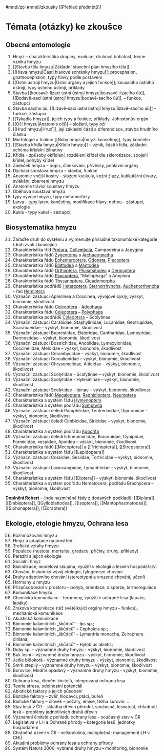 #mndl/zol #mndl/zkousky [[Přehled předmětů]]
# Témata (otázky) ke zkoušce

## Obecná entomologie

1. Hmyz – charakteristika skupiny, evoluce, druhová bohatost, teorie vzniku hmyzu
2. [[Stavba těla hmyzu|Základní stavební plán hmyzího těla]]
3. [[Hlava hmyzu|Části hlavové schránky hmyzu]]; procephalon, gnathocephalon; typy hlavy podle postavení
4. [[Ústní ústrojí hmyzu|Ústní orgány a jejich funkce]]; kousacího ústního ústrojí, typy ústního ústrojí, příklady
5. Stavba [[kousavě-lízací ústní ústrojí hmyzu|kousavě-lízacího úú]], [[Bodavě-sací ústní ústrojí hmyzu|bodavě-sacího úú]], – funkce, zástupci
6. Stavba sacího úú, [[Lízavě-sací ústní ústrojí hmyzu|lízavě-sacího úú]] – funkce, zástupci
7. [[Tykadla hmyzu]], jejich typy a funkce, příklady, Johnstonův orgán
8. [[Oči hmyzu|Anatomie očí]] – složení, typy očí
9. [[Hruď hmyzu|Hruď]], její základní části a diferenciace, stavba hrudního článku
10. Morfologie a funkce [[Nohy hmyzu|hmyzí končetiny]], typy končetin
11. [[Stavba křídla hmyzu|Křídlo hmyzu]] – vznik, části křídla, základní schéma křídelní žilnatiny
12. Křídla - způsoby okřídlení, rozdělení křídel dle sklerotizace; spojení křídel, pohyby křídel
13. Zadeček hmyzu – popis, článkování, přívěsky, pohlavní orgány
14. Dýchací soustava hmyzu – stavba, funkce
15. Anatomie vnější kostry – složení kutikuly, kožní žlázy, kutikulární útvary, svlékání, zbarvení hmyzu
16. Anatomie trávicí soustavy hmyzu
17. Oběhová soustava hmyzu
18. typy vývoje hmyzu, typy metamorfózy
19. Larva - typy larev; končetiny, modifikace hlavy, nohou - zástupci, ekologie
20. Kukla - typy kukel - zástupci;
 
 ## Biosystematika hmyzu
 
21. Zařaďte druh do systému a vyjmenujte příslušné taxonomické kategorie (druh zvolí zkoušející)
22. Charakteristika tříd [Protura](Protura.md), [Collembola](Collembola.md), Campodeina a Japygina
23. Charakteristika řádů [Zygentoma](Zygentoma.md) a [Archaeognatha](Archaeognatha.md)
24. Charakteristika řádu [Ephemeroptera](Ephemeroptera.md), [Odonata](Odonata.md), [Plecoptera](Plecoptera.md)
25. Charakteristika řádů [Blattodea](Blattodea.md) a [Mantodea](Mantodea.md)
26. Charakteristika řádů [Orthoptera](Orthoptera.md), [Phasmatodea](Phasmatodea.md) a [Dermaptera](Dermaptera.md)
27. Charakteristika řádů [Psocoptera](Psocoptera.md), “Mallophaga” a Anoplura
28. Charakteristika řádů [Thysanoptera](Thysanoptera.md), [Cicadomorpha](Cicadomorpha.md)
29. Charakteristika podřádů [Heteroptera](Heteroptera.md), [Sternorrhyncha](Sternorrhyncha.md), [Auchenorrhyncha](Auchenorrhyncha.md) - řád [Hemiptera](Hemiptera.md)
30. Význační zástupci Aphidinea a Coccinea, vývojové cykly, výskyt, bionomie, škodlivost
31. Charakteristika řádu [Coleoptera](Coleoptera.md) - [Adephaga](Adephaga.md)
32. Charakteristika řádu [Coleoptera](Coleoptera.md) – [Polyphaga](Polyphaga.md)
33. Charakteristika podřádů [Coleoptera](Coleoptera.md) – Scolytinae
34. Význační zástupci Carabidae, Staphylinidae, Lucanidae, Geotrupidae, Scarabaeidae – výskyt, bionomie, škodlivost
35. Význační zástupci Buprestidae, Elateridae, Cantharidae, Lampyridae, Dermestidae – výskyt, bionomie, škodlivost
36. Význační zástupci Bostrichidae, Anobiidae, Lymexylonidae, Coccinelidae, Meloidae – výskyt, bionomie, škodlivost
37. Význační zástupci Cerambycidae – výskyt, bionomie, škodlivost
38. Význační zástupci Curculionidae – výskyt, bionomie, škodlivost
39. Význační zástupci Chrysomelidae, Alticidae – výskyt, bionomie, škodlivost
40. Význační zástupci Scolytidae - Scolytinae – výskyt, bionomie, škodlivost
41. Význační zástupci Scolytidae - Hylesininae – výskyt, bionomie, škodlivost
42. Význační zástupci Scolytidae - Ipinae – výskyt, bionomie, škodlivost
43. Charakteristika řádů [Megaloptera](Megaloptera.md), [Raphidioptera](Raphidioptera.md), [Neuroptera](Neuroptera.md)
44. Charakteristika a systém řádu [Hymenoptera](Hymenoptera.md)
45. Charakteristika a systém podřádu [Symphyta](Symphyta.md)
46. Význační zástupci čeledí Pamphilidae, Tentredinidae, Diprionidae – výskyt, bionomie, škodlivost
47. Význační zástupci čeledí Cimbicidae, Siricidae – výskyt, bionomie, škodlivost
48. Charakteristika a systém podřádu [Apocrita](Apocrita.md)
49. Význační zástupci čeledí Ichneumonidae, Braconidae, Cynipidae, Formicidae, vespidae, Apoidea – výskyt, bionomie, škodlivost
50. Charakteristika řádů [[Mecoptera]] a [[Trichoptera]], [[Strepsiptera]]
51. Charakteristika a systém řádu [[Lepidoptera]]
52. Význační zástupci Cossidae, Sesiidae, Tortricidae – výskyt, bionomie, škodlivost
53. Význační zástupci Lasiocampidae, Lymantriidae – výskyt, bionomie, škodlivost
54. Charakteristika a systém řádu [[Diptera]] - výskyt, bionomie, škodlivost
55. Charakteristika a systém podřádu Nematocera, podřádu Brachycera – výskyt, bionomie, škodlivost

**Doplnění Robert** - jinde nezmíněné řády z dodaných podkladů: [[Diplura]], [[Embioptera]], [[Gylloblattodea]], [[Isoptera]], [[Mantophasmatodea]], [[Siphonaptera]], [[Zoraptera]]

## Ekologie, etologie hmyzu, Ochrana lesa

56. Rozmnožování hmyzu
57. Hmyz a adaptace na prostředí
58. Trofické vztahy hmyzu
59. Populace (hustota, mortalita, gradace, příčiny, druhy, příklady)
60. Paraziti a jejich ekologie
61. Sociální hmyz
62. Bioindikace, modelová skupina, využití v ekologii a lesním hospodářství
63. Chování, historický vývoj etologie, fylogeneze chování
64. Druhy adaptivního chování (stereotypní a vrozené chování, učení)
65. Hormony u hmyzu
66. Přizpůsobování v prostoru – pohyb, orientace, disperze, termoregulace
67. Komunikace hmyzu
68. Chemická komunikace – feromony, využití v ochraně lesa (lapače, lapáky)
69. Zraková komunikace (též světélkující orgány hmyzu – funkce), mechanická komunikace
70. Akustická komunikace
71. Bionomie kalamitních „škůdců“ – Ips sp.;
72. Bionomie kalamitních „škůdců“ – Cephalcia sp.;
73. Bionomie kalamitních „škůdců“ – Lymantria monacha, Zeiraphera diniana;
74. Bionomie kalamitních „škůdců“ – Hylobius abietis;
75. Duby sp. – významné druhy hmyzu - výskyt, bionomie, škodlivost
76. Buk lesní – významné druhy hmyzu - výskyt, bionomie, škodlivost
77. Jedle bělokorá - významné druhy hmyzu - výskyt, bionomie, škodlivost
78. Smrk ztepilý - významné druhy hmyzu - výskyt, bionomie, škodlivost
79. Borovice, Modřín opadavý – významné druhy hmyzu - výskyt, bionomie, škodlivost
80. Ochrana lesa, členění činitelů, integrovaná ochrana lesa
81. Teorie stresu, odolnostní potenciál
82. Abiotické faktory a jejich působení
83. Biotické faktory – zvěř, hlodavci, ptáci, buřeň
84. Biotické faktory – člověk – požáry, emise, těžba surovin….
85. Stav lesů v ČR – skladba dřevin přírodní, současná, lesnatost, chřadnutí lesů – problémy jednotlivých druhů dřevin
86. Významní činitelé z pohledu ochrany lesa - současný stav v ČR
87. Legislativa v LH a Ochraně přírody – kategorie lesů, jednotky hospodaření
88. Chráněná území v ČR – velkoplošná, maloplošná; management LH v CHÚ
89. Aktuální problémy ochrany lesa a ochrany přírody
90. Systém Natura 2000, vybrané druhy hmyzu – monitoring, bionomie
